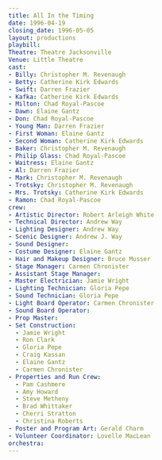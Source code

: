 ```yaml
---
title: All In the Timing
date: 1996-04-19
closing_date: 1996-05-05
layout: productions
playbill:
Theatre: Theatre Jacksonville
Venue: Little Theatre
cast:
- Billy: Christopher M. Revenaugh
- Betty: Catherine Kirk Edwards
- Swift: Darren Frazier
- Kafka: Catherine Kirk Edwards
- Milton: Chad Royal-Pascoe
- Dawn: Elaine Gantz
- Don: Chad Royal-Pascoe
- Young Man: Darren Frazier
- First Woman: Elaine Gantz
- Second Woman: Catherine Kirk Edwards
- Baker: Christopher M. Revenaugh
- Philip Glass: Chad Royal-Pascoe
- Waitress: Elaine Gantz
- Al: Darren Frazier
- Mark: Christopher M. Revenaugh
- Trotsky: Christopher M. Revenaugh
- Mrs. Trotsky: Catherine Kirk Edwards
- Ramon: Chad Royal-Pascoe
crew:
- Artistic Director: Robert Arleigh White
- Technical Director: Andrew Way
- Lighting Designer: Andrew Way
- Scenic Designer: Andrew J. Way
- Sound Designer:
- Costume Designer: Elaine Gantz
- Hair and Makeup Designer: Bruce Musser
- Stage Manager: Carmen Chronister
- Assistant Stage Manager:
- Master Electrician: Jamie Wright
- Lighting Technician: Gloria Pepe
- Sound Technician: Gloria Pepe
- Light Board Operator: Carmen Chronister
- Sound Board Operator:
- Prop Master:
- Set Construction:
  - Jamie Wright
  - Ron Clark
  - Gloria Pepe
  - Craig Kassan
  - Elaine Gantz
  - Carmen Chronister
- Properties and Run Crew:
  - Pam Cashmere
  - Amy Howard
  - Steve Metheny
  - Brad Whittaker
  - Cherri Stratton
  - Christina Roberts
- Poster and Program Art: Gerald Charm
- Volunteer Coordinator: Lovelle MacLean
orchestra:
---
```


